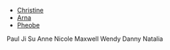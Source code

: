 


* [Christine](https://cargocollective.com/weichristine)
* [Arna](https://cargocollective.com/arnachen)
* [Pheobe](https://cargocollective.com/phoebehsu)



Paul
Ji Su
Anne
Nicole
Maxwell
Wendy
Danny
Natalia
